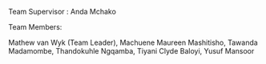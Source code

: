 Team Supervisor : Anda Mchako

Team Members: 

Mathew van Wyk (Team Leader),
Machuene Maureen Mashitisho,
Tawanda Madamombe,
Thandokuhle Ngqamba, 
Tiyani Clyde Baloyi, 
Yusuf Mansoor 